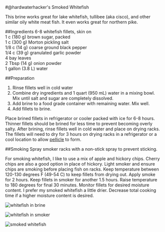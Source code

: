 #@hardwaterhacker's Smoked Whitefish

This brine works great for lake whitefish, tullibee (aka cisco), and other similar oily white meat fish.  It even works great for northern pike.

##Ingredients
6-8 whitefish fillets, skin on<br>
1 c (180 g) brown sugar, packed<br>
1 c (300 g) Morton pickling salt<br>
1/8 c (14 g) coarse ground black pepper<br>
1/4 c (39 g) granulated garlic powder<br>
4 bay leaves<br>
2 Tbsp (14 g) onion powder<br>
1 gallon (3.8 L) water<br>

##Preparation
1. Rinse fillets well in cold water
2. Combine dry ingredients and 1 quart (950 mL) water in a mixing bowl.  Mix until salt and sugar are completely dissolved.
3. Add brine to a food grade container with remaining water.  Mix well.
4. Add fillets to brine.

Place brined fillets in refrigerator or cooler packed with ice for 6-8 hours.  Thinner fillets should be brined for less time to prevent becoming overly salty.  After brining, rinse fillets well in cold water and place on drying racks.  The fillets will need to dry for 3 hours on drying racks in a refrigerator or a cool location to allow [pellicle](https://en.wikipedia.org/wiki/Pellicle_(cooking)) to form.

##Smoking
Spray smoker racks with a non-stick spray to prevent sticking.  

For smoking whitefish, I like to use a mix of apple and hickory chips.  Cherry chips are also a good option in place of hickory.  Light smoker and ensure chips are smoking before placing fish on racks.  Keep temperature between 120-130 degrees F (49-54 C) to keep fillets from drying out.  Apply smoke for 2 hours.  Keep fillets in smoker for another 1.5 hours.  Raise temperature to 180 degrees for final 30 minutes.  Monitor fillets for desired moisture content.  I prefer my smoked whitefish a little drier.  Decrease total cooking time if a higher moisture content is desired.

![whitefish in brine](https://github.com/hardwaterhacker/1337-Noms-The-Hacker-Cookbook/blob/master/snacks/hardwaterhacker_smoked_whitefish/whitefish_brine.jpg "Whitefish in brine")

![whitefish in smoker](https://github.com/hardwaterhacker/1337-Noms-The-Hacker-Cookbook/blob/master/snacks/hardwaterhacker_smoked_whitefish/whitefish_in_smoker.jpg "Whitefish in smoker")

![smoked whitefish](https://github.com/hardwaterhacker/1337-Noms-The-Hacker-Cookbook/blob/master/snacks/hardwaterhacker_smoked_whitefish/smoked_whitefish.jpg "Smoked whitefish")
